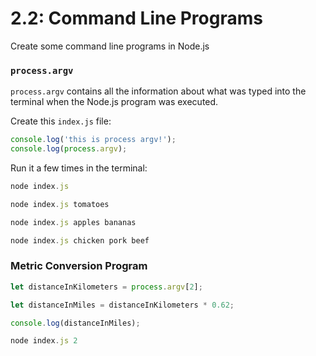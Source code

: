# 2.2: Command Line Programs

Create some command line programs in Node.js

### `process.argv`

`process.argv` contains all the information about what was typed into the terminal when the Node.js program was executed.

Create this `index.js` file:

```js
console.log('this is process argv!');
console.log(process.argv);
```

Run it a few times in the terminal:

```js
node index.js
```

```js
node index.js tomatoes
```

```js
node index.js apples bananas
```

```js
node index.js chicken pork beef
```

### Metric Conversion Program

```js
let distanceInKilometers = process.argv[2];

let distanceInMiles = distanceInKilometers * 0.62;

console.log(distanceInMiles);
```

```js
node index.js 2
```

